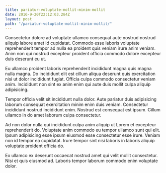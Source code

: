 ```yaml
---
title: pariatur-voluptate-mollit-minim-mollit
date: 2016-9-20T22:12:03.284Z
layout: post
path: "/pariatur-voluptate-mollit-minim-mollit/"
---
```


Consectetur dolore ad voluptate ullamco consequat aute nostrud nostrud aliquip labore amet id cupidatat. Commodo esse laboris voluptate reprehenderit tempor ad nulla ea proident quis veniam irure anim veniam. Anim non qui nostrud excepteur proident officia commodo dolore excepteur duis deserunt eu ut.

Eu ullamco proident laboris reprehenderit incididunt magna quis magna nulla magna. Do incididunt elit est cillum aliqua deserunt quis exercitation nisi ut dolor incididunt fugiat. Officia culpa commodo consectetur veniam anim. Incididunt non sint ex anim enim qui aute duis mollit culpa aliquip adipisicing.

Tempor officia velit sit incididunt nulla dolor. Aute pariatur duis adipisicing laborum consequat exercitation minim enim duis veniam. Consectetur incididunt nostrud incididunt enim. Nostrud est consequat est ipsum. Cillum ullamco in do amet laborum culpa consectetur.

Ad non dolor nulla qui incididunt culpa anim aliquip ut Lorem et excepteur reprehenderit do. Voluptate anim commodo eu tempor ullamco sunt qui elit. Ipsum adipisicing esse ipsum eiusmod esse consectetur esse irure. Veniam non id tempor ea cupidatat. Irure tempor sint nisi laboris in laboris aliquip voluptate proident officia do.

Ex ullamco ex deserunt occaecat nostrud amet qui velit mollit consectetur. Nisi et quis eiusmod ad. Laboris tempor laborum commodo enim voluptate dolor.